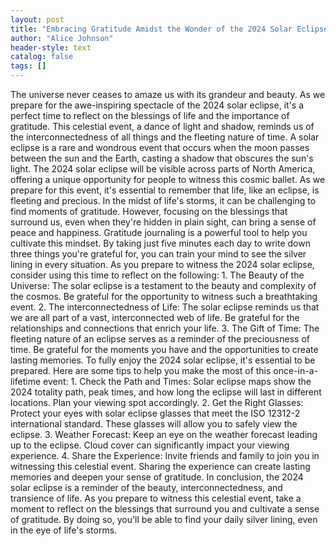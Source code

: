 ```yaml
---
layout: post
title: "Embracing Gratitude Amidst the Wonder of the 2024 Solar Eclipse"
author: "Alice Johnson"
header-style: text
catalog: false
tags: []
---
```


The universe never ceases to amaze us with its grandeur and beauty. As we prepare for the awe-inspiring spectacle of the 2024 solar eclipse, it's a perfect time to reflect on the blessings of life and the importance of gratitude. This celestial event, a dance of light and shadow, reminds us of the interconnectedness of all things and the fleeting nature of time. A solar eclipse is a rare and wondrous event that occurs when the moon passes between the sun and the Earth, casting a shadow that obscures the sun's light. The 2024 solar eclipse will be visible across parts of North America, offering a unique opportunity for people to witness this cosmic ballet. As we prepare for this event, it's essential to remember that life, like an eclipse, is fleeting and precious. In the midst of life's storms, it can be challenging to find moments of gratitude. However, focusing on the blessings that surround us, even when they're hidden in plain sight, can bring a sense of peace and happiness. Gratitude journaling is a powerful tool to help you cultivate this mindset. By taking just five minutes each day to write down three things you're grateful for, you can train your mind to see the silver lining in every situation. As you prepare to witness the 2024 solar eclipse, consider using this time to reflect on the following: 1. The Beauty of the Universe: The solar eclipse is a testament to the beauty and complexity of the cosmos. Be grateful for the opportunity to witness such a breathtaking event. 2. The interconnectedness of Life: The solar eclipse reminds us that we are all part of a vast, interconnected web of life. Be grateful for the relationships and connections that enrich your life. 3. The Gift of Time: The fleeting nature of an eclipse serves as a reminder of the preciousness of time. Be grateful for the moments you have and the opportunities to create lasting memories. To fully enjoy the 2024 solar eclipse, it's essential to be prepared. Here are some tips to help you make the most of this once-in-a-lifetime event: 1. Check the Path and Times: Solar eclipse maps show the 2024 totality path, peak times, and how long the eclipse will last in different locations. Plan your viewing spot accordingly. 2. Get the Right Glasses: Protect your eyes with solar eclipse glasses that meet the ISO 12312-2 international standard. These glasses will allow you to safely view the eclipse. 3. Weather Forecast: Keep an eye on the weather forecast leading up to the eclipse. Cloud cover can significantly impact your viewing experience. 4. Share the Experience: Invite friends and family to join you in witnessing this celestial event. Sharing the experience can create lasting memories and deepen your sense of gratitude. In conclusion, the 2024 solar eclipse is a reminder of the beauty, interconnectedness, and transience of life. As you prepare to witness this celestial event, take a moment to reflect on the blessings that surround you and cultivate a sense of gratitude. By doing so, you'll be able to find your daily silver lining, even in the eye of life's storms.